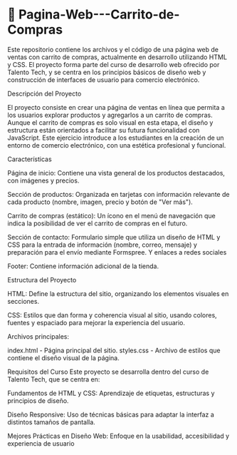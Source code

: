 # 🛒 Pagina-Web---Carrito-de-Compras
Este repositorio contiene los archivos y el código de una página web de ventas con carrito de compras, actualmente en desarrollo utilizando HTML y CSS. El proyecto forma parte del curso de desarrollo web ofrecido por Talento Tech, y se centra en los principios básicos de diseño web y construcción de interfaces de usuario para comercio electrónico.

Descripción del Proyecto 

El proyecto consiste en crear una página de ventas en línea que permita a los usuarios explorar productos y agregarlos a un carrito de compras. Aunque el carrito de compras es solo visual en esta etapa, el diseño y estructura están orientados a facilitar su futura funcionalidad con JavaScript. Este ejercicio introduce a los estudiantes en la creación de un entorno de comercio electrónico, con una estética profesional y funcional.

Características

Página de inicio: Contiene una vista general de los productos destacados, con imágenes y precios.

Sección de productos: Organizada en tarjetas con información relevante de cada producto (nombre, imagen, precio y botón de "Ver más").

Carrito de compras (estático): Un ícono en el menú de navegación que indica la posibilidad de ver el carrito de compras en el futuro.

Sección de contacto: Formulario simple que utiliza un diseño de HTML y CSS para la entrada de información (nombre, correo, mensaje) y preparación para el envío mediante Formspree. Y enlaces a redes sociales

Footer: Contiene información adicional de la tienda.

Estructura del Proyecto

HTML: Define la estructura del sitio, organizando los elementos visuales en secciones.

CSS: Estilos que dan forma y coherencia visual al sitio, usando colores, fuentes y espaciado para mejorar la experiencia del usuario.

Archivos principales:

index.html - Página principal del sitio.
styles.css - Archivo de estilos que contiene el diseño visual de la página.

Requisitos del Curso
Este proyecto se desarrolla dentro del curso de Talento Tech, que se centra en:

Fundamentos de HTML y CSS: Aprendizaje de etiquetas, estructuras y principios de diseño.

Diseño Responsive: Uso de técnicas básicas para adaptar la interfaz a distintos tamaños de pantalla.

Mejores Prácticas en Diseño Web: Enfoque en la usabilidad, accesibilidad y experiencia de usuario
